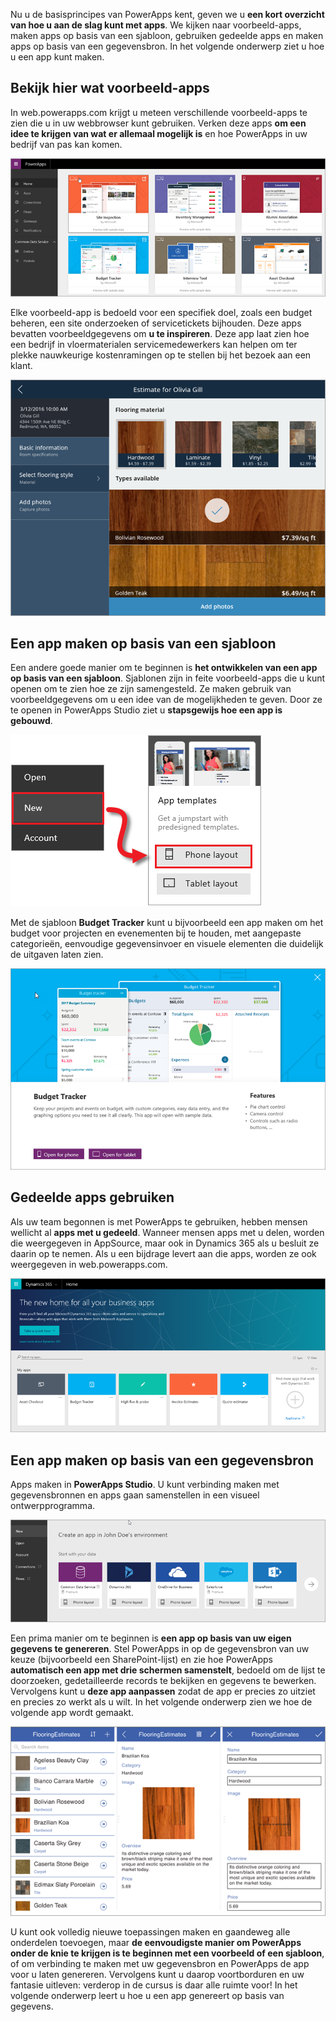 Nu u de basisprincipes van PowerApps kent, geven we u **een kort overzicht van hoe u aan de slag kunt met apps**. We kijken naar voorbeeld-apps, maken apps op basis van een sjabloon, gebruiken gedeelde apps en maken apps op basis van een gegevensbron. In het volgende onderwerp ziet u hoe u een app kunt maken.

## <a name="check-out-some-sample-apps"></a>Bekijk hier wat voorbeeld-apps
In web.powerapps.com krijgt u meteen verschillende voorbeeld-apps te zien die u in uw webbrowser kunt gebruiken. Verken deze apps **om een idee te krijgen van wat er allemaal mogelijk is** en hoe PowerApps in uw bedrijf van pas kan komen.

![Voorbeeld-apps van PowerApps](./media/learning-quick-look-powerapps/powerapps-samples.png)

Elke voorbeeld-app is bedoeld voor een specifiek doel, zoals een budget beheren, een site onderzoeken of servicetickets bijhouden. Deze apps bevatten voorbeeldgegevens om **u te inspireren**. Deze app laat zien hoe een bedrijf in vloermaterialen servicemedewerkers kan helpen om ter plekke nauwkeurige kostenramingen op te stellen bij het bezoek aan een klant.

![PowerApps-voorbeeld-app voor vloermaterialen](./media/learning-quick-look-powerapps/powerapps-flooring-sample.png)

## <a name="create-an-app-from-a-template"></a>Een app maken op basis van een sjabloon
Een andere goede manier om te beginnen is **het ontwikkelen van een app op basis van een sjabloon**. Sjablonen zijn in feite voorbeeld-apps die u kunt openen om te zien hoe ze zijn samengesteld. Ze maken gebruik van voorbeeldgegevens om u een idee van de mogelijkheden te geven. Door ze te openen in PowerApps Studio ziet u **stapsgewijs hoe een app is gebouwd**.

![App-sjabloon in PowerApps](./media/learning-quick-look-powerapps/powerapps-templates.png)

Met de sjabloon **Budget Tracker** kunt u bijvoorbeeld een app maken om het budget voor projecten en evenementen bij te houden, met aangepaste categorieën, eenvoudige gegevensinvoer en visuele elementen die duidelijk de uitgaven laten zien.

![PowerApps-sjabloon voor bijhouden van een budget](./media/learning-quick-look-powerapps/powerapps-budget-tracker.png)

## <a name="use-shared-apps"></a>Gedeelde apps gebruiken
Als uw team begonnen is met PowerApps te gebruiken, hebben mensen wellicht al **apps met u gedeeld**. Wanneer mensen apps met u delen, worden die weergegeven in AppSource, maar ook in Dynamics 365 als u besluit ze daarin op te nemen. Als u een bijdrage levert aan die apps, worden ze ook weergegeven in web.powerapps.com.

![PowerApps delen](./media/learning-quick-look-powerapps/powerapps-sharing.png)

## <a name="create-an-app-from-a-data-source"></a>Een app maken op basis van een gegevensbron
Apps maken in **PowerApps Studio**. U kunt verbinding maken met gegevensbronnen en apps gaan samenstellen in een visueel ontwerpprogramma.

![Een app in PowerApps maken op basis van gegevens](./media/learning-quick-look-powerapps/powerapps-app-from-data.png)

Een prima manier om te beginnen is **een app op basis van uw eigen gegevens te genereren**. Stel PowerApps in op de gegevensbron van uw keuze (bijvoorbeeld een SharePoint-lijst) en zie hoe PowerApps **automatisch een app met drie schermen samenstelt**, bedoeld om de lijst te doorzoeken, gedetailleerde records te bekijken en gegevens te bewerken. Vervolgens kunt u **deze app aanpassen** zodat de app er precies zo uitziet en precies zo werkt als u wilt. In het volgende onderwerp zien we hoe de volgende app wordt gemaakt.

![App met drie schermen in PowerApps](./media/learning-quick-look-powerapps/powerapps-three-screen-app.png)

U kunt ook volledig nieuwe toepassingen maken en gaandeweg alle onderdelen toevoegen, maar **de eenvoudigste manier om PowerApps onder de knie te krijgen is te beginnen met een voorbeeld of een sjabloon**, of om verbinding te maken met uw gegevensbron en PowerApps de app voor u laten genereren. Vervolgens kunt u daarop voortborduren en uw fantasie uitleven: verderop in de cursus is daar alle ruimte voor! In het volgende onderwerp leert u hoe u een app genereert op basis van gegevens.

